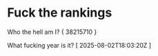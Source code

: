 # Fuck the rankings

Who the hell am I?
{ 38215710 }

What fucking year is it?
[ 2025-08-02T18:03:20Z ]
